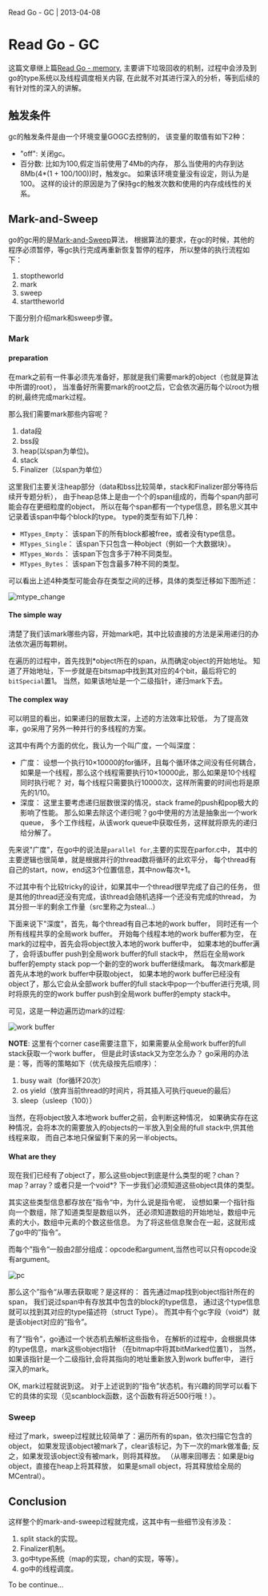 Read Go - GC | 2013-04-08
# Read Go - GC

这篇文章继上篇[Read Go - memory](/posts/c2fdcf06aedce944e114294ba3e0ae47),
主要讲下垃圾回收的机制，过程中会涉及到go的type系统以及线程调度相关内容,
在此就不对其进行深入的分析，等到后续的有针对性的深入的讲解。

## 触发条件



gc的触发条件是由一个环境变量GOGC去控制的，
该变量的取值有如下2种：

- "off": 关闭gc。
- 百分数: 比如为100,假定当前使用了4Mb的内存，
那么当使用的内存到达8Mb(4*(1 + 100/100))时，触发gc。
如果该环境变量没有设定，则认为是100。
这样的设计的原因是为了保持gc的触发次数和使用的内存成线性的关系。

## Mark-and-Sweep



go的gc用的是[Mark-and-Sweep](http://www.brpreiss.com/books/opus5/html/page424.html)算法，
根据算法的要求，在gc的时候，其他的程序必须暂停，等gc执行完成再重新恢复暂停的程序，
所以整体的执行流程如下：

1. stoptheworld
2. mark
3. sweep
4. starttheworld

下面分别介绍mark和sweep步骤。

### Mark



#### preparation



在mark之前有一件事必须先准备好，那就是我们需要mark的object（也就是算法中所谓的root），
当准备好所需要mark的root之后，它会依次遍历每个以root为根的树,最终完成mark过程。

那么我们需要mark那些内容呢？

1. data段
2. bss段
3. heap(以span为单位)。
4. stack
5. Finalizer（以span为单位）

这里我们主要关注heap部分（data和bss比较简单，stack和Finalizer部分等待后续开专题分析），
由于heap总体上是由一个个的span组成的，而每个span内部可能会存在更细粒度的object，
所以在每个span都有一个type信息，顾名思义其中记录着该span中每个block的type。
type的类型有如下几种：

- `MTypes_Empty`： 该span下的所有block都被free，或者没有type信息。
- `MTypes_Single`： 该span下只包含一种object（例如一个大数据块）。
- `MTypes_Words`： 该span下包含多于7种不同类型。
- `MTypes_Bytes`： 该span下包含最多7种不同的类型。

可以看出上述4种类型可能会存在类型之间的迁移，具体的类型迁移如下图所述：

![mtype_change](images/read_go/mtype_change.png)

#### The simple way



清楚了我们该mark哪些内容，开始mark吧，其中比较直接的方法是采用递归的办法依次遍历每颗树。

在遍历的过程中，首先找到*object所在的span，从而确定object的开始地址。
知道了开始地址，下一步就是在bitsmap中找到其对应的4个bit，最后将它的`bitSpecial`置1。
当然，如果该地址是一个二级指针，递归mark下去。

#### The complex way



可以明显的看出，如果递归的层数太深，上述的方法效率比较低，
为了提高效率，go采用了另外一种并行的多线程的方案。

这其中有两个方面的优化，我认为一个叫广度，一个叫深度：

- 广度： 设想一个执行10×10000的for循环，且每个循环体之间没有任何耦合，
如果是一个线程，那么这个线程需要执行10×10000此，那么如果是10个线程同时执行呢？
对，每个线程只需要执行10000次，这样所需要的时间也将是原先的1/10。
- 深度： 这里主要考虑递归层数很深的情况，stack frame的push和pop极大的影响了性能。
那么如果去除这个递归呢？go中使用的方法是抽象出一个work queue，
多个工作线程，从该work queue中获取任务，这样就将原先的递归给分解了。

先来说"广度"，在go中的说法是`parallel for`,主要的实现在parfor.c中，
其中的主要逻辑也很简单，就是根据并行的thread数将循环的此欢平分，
每个thread有自己的start，now，end这3个位置信息，其中now每次+1。

不过其中有个比较tricky的设计，如果其中一个thread很早完成了自己的任务，
但是其他的thread还没有完成，该thread会随机选择一个还没有完成的thread，
为其分担一半的剩余工作量（src里称之为steal...）

下面来说下"深度"，首先，每个thread有自己本地的work buffer，
同时还有一个所有线程共享的全局work buffer。
开始每个线程本地的work buffer都为空，
在mark的过程中，首先会将object放入本地的work buffer中，
如果本地的buffer满了，会将该buffer push到全局work buffer的full stack中，
然后在全局work buffer的empty stack pop一个新的空的work buffer继续mark。
每次mark都是首先从本地的work buffer中获取object，
如果本地的work buffer已经没有object了，那么它会从全部work buffer的full
stack中pop一个buffer进行充填, 同时将原先的空的work buffer push到全局work
buffer的empty stack中。

可见，这是一种边遍历边mark的过程:

![work buffer](images/read_go/wb.png)

**NOTE**: 这里有个corner case需要注意下，如果需要从全局work buffer的full
stack获取一个work buffer，
但是此时该stack又为空怎么办？
go采用的办法是：等，而等的策略如下（优先级按先后顺序）：

1. busy wait（for循环20次）
2. os yield（放弃当前thread的时间片，将其插入可执行queue的最后）
3. sleep（usleep（100））

当然，在将object放入本地work buffer之前，会判断这种情况，
如果确实存在这种情况，会将本次的需要放入的objects的一半放入到全局的full
stack中,供其他线程来取，
而自己本地只保留剩下来的另一半objects。

#### What are they



现在我们已经有了object了，那么这些object到底是什么类型的呢？chan？map？array？或者只是一个void*?
下一步我们必须知道这些object具体的类型。

其实这些类型信息都存放在”指令“中，为什么说是指令呢，
设想如果一个指针指向一个数组，除了知道类型是数组以外，
还必须知道数组的开始地址，数组中元素的大小，数组中元素的个数这些信息。
为了将这些信息聚合在一起，这就形成了go中的”指令“。

而每个”指令“一般由2部分组成：opcode和argument,当然也可以只有opcode没有argument。

![pc](images/read_go/pc.png)

那么这个”指令“从哪去获取呢？是这样的：
首先通过map找到object指针所在的span，
我们说过span中有存放其中包含的block的type信息，
通过这个type信息就可以找到其对应的type描述符（struct Type）。
而其中有个gc字段（void*）就是该object对应的“指令”。

有了“指令”，go通过一个状态机去解析这些指令，
在解析的过程中，会根据具体的type信息，mark这些object指针
（在bitmap中将其bitMarked位置1），
当然，如果该指针是一个二级指针,会将其指向的地址重新放入到work buffer中，
进行深入的mark。

OK, mark过程就说到这。
对于上述说到的“指令”状态机，有兴趣的同学可以看下它的具体的实现（见scanblock函数，这个函数有将近500行哦！）。

### Sweep



经过了mark，sweep过程就比较简单了：遍历所有的span，依次扫描它包含的object，
如果发现该object被mark了，clear该标记，为下一次的mark做准备;
反之，如果发现该object没有被mark，则将其释放。
（从哪来回哪去：如果是big object，直接在heap上将其释放，
如果是small object，将其释放给全局的MCentral）。


## Conclusion



这样整个的mark-and-sweep过程就完成，这其中有一些细节没有涉及：

1. split stack的实现。
2. Finalizer机制。
3. go中type系统（map的实现，chan的实现，等等）。
4. go中的线程调度。

To be continue...
